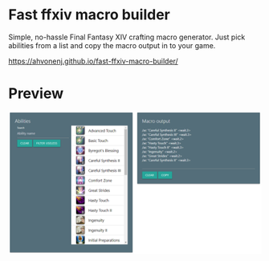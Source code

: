 # Fast ffxiv macro builder

Simple, no-hassle Final Fantasy XIV crafting macro generator. Just pick abilities from a list and copy the macro output in to your game.

https://ahvonenj.github.io/fast-ffxiv-macro-builder/

# Preview

![](https://github.com/ahvonenj/fast-ffxiv-macro-builder/blob/master/proj/screen.PNG?raw=true)
